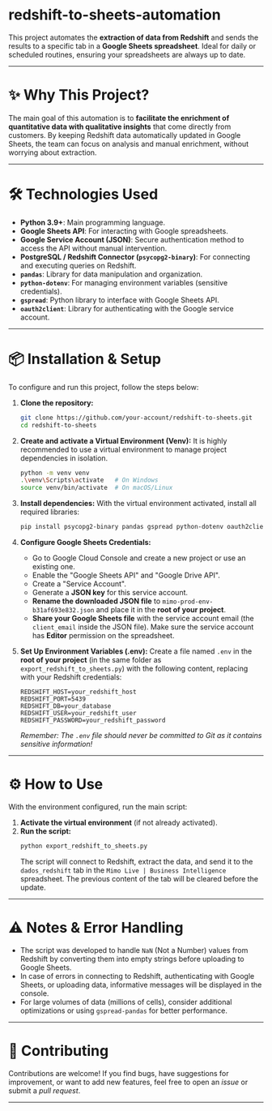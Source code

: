 # redshift-to-sheets-automation

This project automates the **extraction of data from Redshift** and sends the results to a specific tab in a **Google Sheets spreadsheet**. Ideal for daily or scheduled routines, ensuring your spreadsheets are always up to date.

---

# ✨ Why This Project?

The main goal of this automation is to **facilitate the enrichment of quantitative data with qualitative insights** that come directly from customers. By keeping Redshift data automatically updated in Google Sheets, the team can focus on analysis and manual enrichment, without worrying about extraction.

---

# 🛠️ Technologies Used

* **Python 3.9+**: Main programming language.
* **Google Sheets API**: For interacting with Google spreadsheets.
* **Google Service Account (JSON)**: Secure authentication method to access the API without manual intervention.
* **PostgreSQL / Redshift Connector (`psycopg2-binary`)**: For connecting and executing queries on Redshift.
* **`pandas`**: Library for data manipulation and organization.
* **`python-dotenv`**: For managing environment variables (sensitive credentials).
* **`gspread`**: Python library to interface with Google Sheets API.
* **`oauth2client`**: Library for authenticating with the Google service account.

---

# 📦 Installation & Setup

To configure and run this project, follow the steps below:

1.  **Clone the repository:**
    ```bash
    git clone https://github.com/your-account/redshift-to-sheets.git
    cd redshift-to-sheets
    ```

2.  **Create and activate a Virtual Environment (Venv):**
    It is highly recommended to use a virtual environment to manage project dependencies in isolation.
    ```bash
    python -m venv venv
    .\venv\Scripts\activate   # On Windows
    source venv/bin/activate  # On macOS/Linux
    ```

3.  **Install dependencies:**
    With the virtual environment activated, install all required libraries:
    ```bash
    pip install psycopg2-binary pandas gspread python-dotenv oauth2client
    ```

4.  **Configure Google Sheets Credentials:**
    * Go to Google Cloud Console and create a new project or use an existing one.
    * Enable the "Google Sheets API" and "Google Drive API".
    * Create a "Service Account".
    * Generate a **JSON key** for this service account.
    * **Rename the downloaded JSON file** to `mimo-prod-env-b31af693e832.json` and place it in the **root of your project**.
    * **Share your Google Sheets file** with the service account email (the `client_email` inside the JSON file). Make sure the service account has **Editor** permission on the spreadsheet.

5.  **Set Up Environment Variables (.env):**
    Create a file named `.env` in the **root of your project** (in the same folder as `export_redshift_to_sheets.py`) with the following content, replacing with your Redshift credentials:
    ```dotenv
    REDSHIFT_HOST=your_redshift_host
    REDSHIFT_PORT=5439
    REDSHIFT_DB=your_database
    REDSHIFT_USER=your_redshift_user
    REDSHIFT_PASSWORD=your_redshift_password
    ```
    *Remember: The `.env` file should never be committed to Git as it contains sensitive information!*

---

# ⚙️ How to Use

With the environment configured, run the main script:

1.  **Activate the virtual environment** (if not already activated).
2.  **Run the script:**
    ```bash
    python export_redshift_to_sheets.py
    ```
    The script will connect to Redshift, extract the data, and send it to the `dados_redshift` tab in the `Mimo Live | Business Intelligence` spreadsheet. The previous content of the tab will be cleared before the update.

---

# ⚠️ Notes & Error Handling

* The script was developed to handle `NaN` (Not a Number) values from Redshift by converting them into empty strings before uploading to Google Sheets.
* In case of errors in connecting to Redshift, authenticating with Google Sheets, or uploading data, informative messages will be displayed in the console.
* For large volumes of data (millions of cells), consider additional optimizations or using `gspread-pandas` for better performance.

---

# 🤝 Contributing

Contributions are welcome! If you find bugs, have suggestions for improvement, or want to add new features, feel free to open an *issue* or submit a *pull request*.

---
